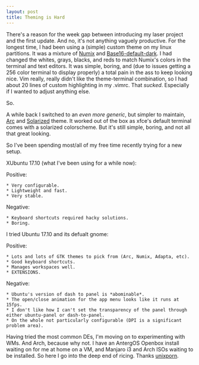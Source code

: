 ```yaml
---
layout: post
title: Theming is Hard
---
```


There's a reason for the week gap between introducing my laser project and the first update. 
And no, it's not anything vaguely productive. 
For the longest time, I had been using a (simple) custom theme on my linux partitions.
It was a mixture of [Numix](https://numixproject.org/) and [Base16-default-dark](https://github.com/chriskempson/base16).
I had changed the whites, grays, blacks, and reds to match Numix's colors in the terminal and text editors. 
It was simple, boring, and (due to issues getting a 256 color terminal to display properly) a total pain in the ass to keep looking nice.
Vim really, really didn't like the theme-terminal combination, so I had about 20 lines of custom highlighting in my .vimrc.
That *sucked*. 
Especially if I wanted to adjust anything else.

So.

A while back I switched to an *even more generic*, but simpler to maintain, [Arc](https://github.com/horst3180/arc-theme) and [Solarized](https://github.com/altercation/vim-colors-solarized) theme.
It worked out of the box as xfce's default terminal comes with a solarized colorscheme.
But it's still simple, boring, and not all that great looking.

So I've been spending most/all of my free time recently trying for a new setup. 

XUbuntu 17.10 (what I've been using for a while now):

Positive:

    * Very configurable.
    * Lightweight and fast.
    * Very stable.

Negative:

    * Keyboard shortcuts required hacky solutions.
    * Boring.

I tried Ubuntu 17.10 and its defualt gnome:

Positive:

    * Lots and lots of GTK themes to pick from (Arc, Numix, Adapta, etc).
    * Good keyboard shortcuts.
    * Manages workspaces well.
    * EXTENSIONS.

Negative:

    * Ubuntu's version of dash to panel is *abominable*.
    * The open/close animation for the app menu looks like it runs at 15fps.
    * I don't like how I can't set the transparency of the panel through either ubuntu-panel or dash-to-panel.
    * On the whole not particularly configurable (DPI is a significant problem area).

Having tried the most common DEs, I'm moving on to experimenting with WMs. 
And Arch, because why not.
I have an AntergOS Openbox install waiting on for me at home on a VM, and Manjaro i3 and Arch ISOs waiting to be installed.
So here I go into the deep end of ricing. 
Thanks [unixporn](https://www.reddit.com/r/unixporn).
